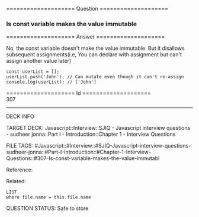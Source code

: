 ==================== Question ====================  

### Is const variable makes the value immutable  

==================== Answer ====================  

No, the const variable doesn't make the value immutable. But it disallows subsequent assignments(i.e, You can declare with assignment but can't assign another value later)

<!-- codeblock-start -->
<pre><code class="hljs language-javascript"><span class="hljs-keyword">const</span> userList = [];
userList.<span class="hljs-title function_">push</span>(<span class="hljs-string">'John'</span>); <span class="hljs-comment">// Can mutate even though it can't re-assign</span>
<span class="hljs-variable language_">console</span>.<span class="hljs-title function_">log</span>(userList); <span class="hljs-comment">// ['John']</span>
</code></pre>
<!-- codeblock-end -->

==================== Id ====================  
307

---

DECK INFO

TARGET DECK: Javascript::Interview::SJIQ - Javascript interview questions - sudheer jonna::Part I - Introduction::Chapter 1 - Interview Questions

FILE TAGS: #Javascript::#Interview::#SJIQ-Javascript-interview-questions-sudheer-jonna::#Part-I-Introduction::#Chapter-1-Interview-Questions::#307-Is-const-variable-makes-the-value-immutabl

Reference:

Related:

```dataview
LIST
where file.name = this.file.name
```

QUESTION STATUS: Safe to store
